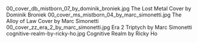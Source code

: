 00_cover_db_mistborn_07_by_dominik_broniek.jpg The Lost Metal Cover by Dominik Broniek
00_cover_ms_mistborn_04_by_marc_simonetti.jpg The Alloy of Law Cover by Marc Simonetti
00_cover_zz_era_2_by_marc_simonetti.jpg Era 2 Triptych by Marc Simonetti
cognitive-realm-by-ricky-ho.jpg Cognitive Realm by Ricky Ho
